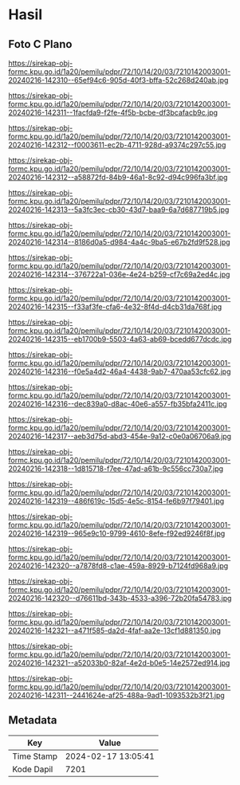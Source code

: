 # Hasil

## Foto C Plano

https://sirekap-obj-formc.kpu.go.id/1a20/pemilu/pdpr/72/10/14/20/03/7210142003001-20240216-142310--65ef94c6-905d-40f3-bffa-52c268d240ab.jpg

https://sirekap-obj-formc.kpu.go.id/1a20/pemilu/pdpr/72/10/14/20/03/7210142003001-20240216-142311--1facfda9-f2fe-4f5b-bcbe-df3bcafacb9c.jpg

https://sirekap-obj-formc.kpu.go.id/1a20/pemilu/pdpr/72/10/14/20/03/7210142003001-20240216-142312--f0003611-ec2b-4711-928d-a9374c297c55.jpg

https://sirekap-obj-formc.kpu.go.id/1a20/pemilu/pdpr/72/10/14/20/03/7210142003001-20240216-142312--a58872fd-84b9-46a1-8c92-d94c996fa3bf.jpg

https://sirekap-obj-formc.kpu.go.id/1a20/pemilu/pdpr/72/10/14/20/03/7210142003001-20240216-142313--5a3fc3ec-cb30-43d7-baa9-6a7d687719b5.jpg

https://sirekap-obj-formc.kpu.go.id/1a20/pemilu/pdpr/72/10/14/20/03/7210142003001-20240216-142314--8186d0a5-d984-4a4c-9ba5-e67b2fd9f528.jpg

https://sirekap-obj-formc.kpu.go.id/1a20/pemilu/pdpr/72/10/14/20/03/7210142003001-20240216-142314--376722a1-036e-4e24-b259-cf7c69a2ed4c.jpg

https://sirekap-obj-formc.kpu.go.id/1a20/pemilu/pdpr/72/10/14/20/03/7210142003001-20240216-142315--f33af3fe-cfa6-4e32-8f4d-d4cb31da768f.jpg

https://sirekap-obj-formc.kpu.go.id/1a20/pemilu/pdpr/72/10/14/20/03/7210142003001-20240216-142315--eb1700b9-5503-4a63-ab69-bcedd677dcdc.jpg

https://sirekap-obj-formc.kpu.go.id/1a20/pemilu/pdpr/72/10/14/20/03/7210142003001-20240216-142316--f0e5a4d2-46a4-4438-9ab7-470aa53cfc62.jpg

https://sirekap-obj-formc.kpu.go.id/1a20/pemilu/pdpr/72/10/14/20/03/7210142003001-20240216-142316--dec839a0-d8ac-40e6-a557-fb35bfa2411c.jpg

https://sirekap-obj-formc.kpu.go.id/1a20/pemilu/pdpr/72/10/14/20/03/7210142003001-20240216-142317--aeb3d75d-abd3-454e-9a12-c0e0a06706a9.jpg

https://sirekap-obj-formc.kpu.go.id/1a20/pemilu/pdpr/72/10/14/20/03/7210142003001-20240216-142318--1d815718-f7ee-47ad-a61b-9c556cc730a7.jpg

https://sirekap-obj-formc.kpu.go.id/1a20/pemilu/pdpr/72/10/14/20/03/7210142003001-20240216-142319--486f619c-15d5-4e5c-8154-fe6b97f79401.jpg

https://sirekap-obj-formc.kpu.go.id/1a20/pemilu/pdpr/72/10/14/20/03/7210142003001-20240216-142319--965e9c10-9799-4610-8efe-f92ed9246f8f.jpg

https://sirekap-obj-formc.kpu.go.id/1a20/pemilu/pdpr/72/10/14/20/03/7210142003001-20240216-142320--a7878fd8-c1ae-459a-8929-b7124fd968a9.jpg

https://sirekap-obj-formc.kpu.go.id/1a20/pemilu/pdpr/72/10/14/20/03/7210142003001-20240216-142320--d76611bd-343b-4533-a396-72b20fa54783.jpg

https://sirekap-obj-formc.kpu.go.id/1a20/pemilu/pdpr/72/10/14/20/03/7210142003001-20240216-142321--a471f585-da2d-4faf-aa2e-13cf1d881350.jpg

https://sirekap-obj-formc.kpu.go.id/1a20/pemilu/pdpr/72/10/14/20/03/7210142003001-20240216-142321--a52033b0-82af-4e2d-b0e5-14e2572ed914.jpg

https://sirekap-obj-formc.kpu.go.id/1a20/pemilu/pdpr/72/10/14/20/03/7210142003001-20240216-142311--2441624e-af25-488a-9ad1-1093532b3f21.jpg


## Metadata

| Key        | Value               |
| ---------- | ------------------- |
| Time Stamp | 2024-02-17 13:05:41 |
| Kode Dapil | 7201                |



